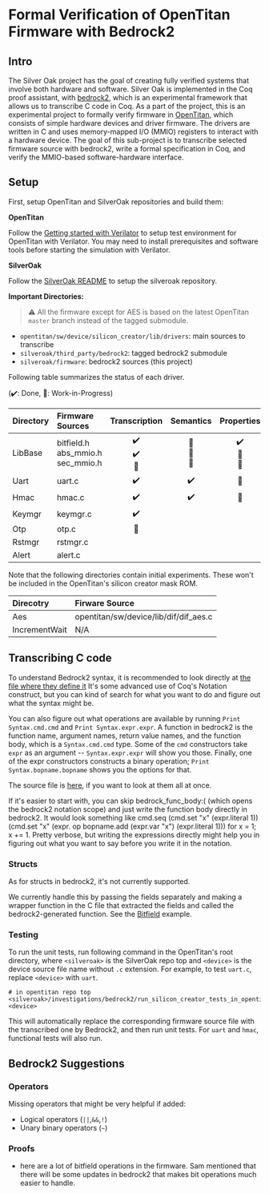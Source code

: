 # Formal Verification of OpenTitan Firmware with Bedrock2

## Intro

The Silver Oak project has the goal of creating fully verified systems that involve both hardware and software. Silver Oak is implemented in the Coq proof assistant, with [bedrock2](https://github.com/mit-plv/bedrock2), which is an experimental framework that allows us to transcribe C code in Coq.
As a part of the project, this is an experimental project to formally verify firmware in [OpenTitan](https://github.com/lowRISC/opentitan), which consists of simple hardware devices and driver firmware. The drivers are written in C and uses memory-mapped I/O (MMIO) registers to interact with a hardware device.
The goal of this sub-project is to transcribe selected firmware source with bedrock2, write a formal specification in Coq, and verify the MMIO-based software-hardware interface.

## Setup

First, setup OpenTitan and SilverOak repositories and build them:

**OpenTitan**

Follow the [Getting started with Verilator](https://docs.opentitan.org/doc/ug/getting_started_verilator/) to setup test environment for OpenTitan with Verilator.
You may need to install prerequisites and software tools before starting the simulation with Verilator.

**SilverOak**

Follow the [SilverOak README](https://github.com/project-oak/silveroak) to setup the silveroak repository.

**Important Directories:**

> :warning: All the firmware except for AES is based on the latest OpenTitan `master` branch instead of the tagged submodule.

* `opentitan/sw/device/silicon_creator/lib/drivers`: main sources to transcribe
* `silveroak/third_party/bedrock2`: tagged bedrock2 submodule
* `silveroak/firmware`: bedrock2 sources (this project)

Following table summarizes the status of each driver.

(:heavy_check_mark:: Done, :construction:: Work-in-Progress)

| Directory | Firmware Sources | Transcription | Semantics | Properties |
|:-----|:----|:--:|:--:|:--:|
| LibBase | bitfield.h <br> abs_mmio.h <br> sec_mmio.h | :heavy_check_mark: <br> :heavy_check_mark: <br> :construction: | :construction: <br> :construction: <br> :construction: | :heavy_check_mark: <br> :construction: <br> :construction: |
| Uart | uart.c | :heavy_check_mark: | :heavy_check_mark: | :construction: |
| Hmac | hmac.c | :heavy_check_mark: | :heavy_check_mark: | :construction: |
| Keymgr | keymgr.c | :heavy_check_mark: | | |
| Otp | otp.c | :construction: | | |
| Rstmgr | rstmgr.c ||||
| Alert| alert.c ||||

Note that the following directories contain initial experiments. These won't be included in the OpenTitan's silicon creator mask ROM.

| Direcotry | Firware Source |
| :------|:---|
| Aes | opentitan/sw/device/lib/dif/dif_aes.c |
| IncrementWait | N/A |

## Transcribing C code

To understand Bedrock2 syntax, it is recommended to look directly at [the file where they define it](https://github.com/mit-plv/bedrock2/blob/master/bedrock2/src/bedrock2/NotationsCustomEntry.v)
It's some advanced use of Coq's Notation construct, but you can kind of search for what you want to do and figure out what the syntax might be.

You can also figure out what operations are available by running `Print Syntax.cmd.cmd` and `Print Syntax.expr.expr`. A function in bedrock2 is the function name, argument names, return value names, and the function body, which is a `Syntax.cmd.cmd` type. Some of the `cmd` constructors take `expr` as an argument -- `Syntax.expr.expr` will show you those. Finally, one of the expr constructors constructs a binary operation; `Print Syntax.bopname.bopname` shows you the options for that.

The source file is [here](https://github.com/mit-plv/bedrock2/blob/master/bedrock2/src/bedrock2/Syntax.v), if you want to look at them all at once.


If it's easier to start with, you can skip bedrock_func_body:( (which opens the bedrock2 notation scope) and just write the function body directly in bedrock2. It would look something like cmd.seq (cmd.set "x" (expr.literal 1)) (cmd.set "x" (expr. op bopname.add (expr.var "x") (expr.literal 1))) for x = 1; x += 1. Pretty verbose, but writing the expressions directly might help you in figuring out what you want to say before you write it in the notation.


### Structs

As for structs in bedrock2, it's not currently supported.

We currently handle this by passing the fields separately and making a wrapper function in the C file that extracted the fields and called the bedrock2-generated function. See the [Bitfield](https://github.com/project-oak/silveroak/blob/0fb12e149f8af0c7bb71f9d428a5ef481e6dabdc/investigations/bedrock2/LibBase/Bitfield.v#L39) example.


### Testing

To run the unit tests, run following command in the OpenTitan's root directory, where `<silveroak>` is the SilverOak repo top and `<device>` is the device source file name without `.c` extension.
For example, to test `uart.c`, replace `<device>` with `uart`.

```
# in opentitan repo top
<silveroak>/investigations/bedrock2/run_silicon_creator_tests_in_opentitan.sh <device>
```

This will automatically replace the corresponding firmware source file with the transcribed one by Bedrock2, and then run unit tests.
For `uart` and `hmac`, functional tests will also run.


## Bedrock2 Suggestions

### Operators

Missing operators that might be very helpful if added:
* Logical operators (`||`,`&&`,`!`)
* Unary binary operators (`~`)

### Proofs

* here are a lot of bitfield operations in the firmware. Sam mentioned that there will be some updates in bedrock2 that makes bit operations much easier to handle.
